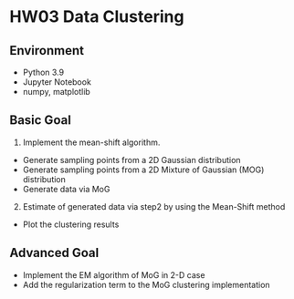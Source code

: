# HW03 Data Clustering

## Environment
* Python 3.9
* Jupyter Notebook
* numpy, matplotlib

## Basic Goal
1. Implement the mean-shift algorithm.

* Generate sampling points from a 2D Gaussian distribution
* Generate sampling points from a 2D Mixture of Gaussian (MOG) distribution
* Generate data via MoG

2. Estimate of generated data via step2 by using the Mean-Shift method
* Plot the clustering results

## Advanced Goal
* Implement the EM algorithm of MoG in 2-D case
* Add the regularization term to the MoG clustering implementation